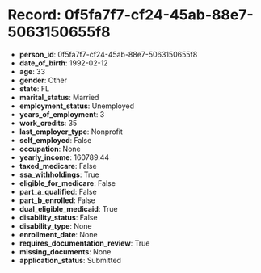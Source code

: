 # Record: 0f5fa7f7-cf24-45ab-88e7-5063150655f8

- **person_id**: 0f5fa7f7-cf24-45ab-88e7-5063150655f8
- **date_of_birth**: 1992-02-12
- **age**: 33
- **gender**: Other
- **state**: FL
- **marital_status**: Married
- **employment_status**: Unemployed
- **years_of_employment**: 3
- **work_credits**: 35
- **last_employer_type**: Nonprofit
- **self_employed**: False
- **occupation**: None
- **yearly_income**: 160789.44
- **taxed_medicare**: False
- **ssa_withholdings**: True
- **eligible_for_medicare**: False
- **part_a_qualified**: False
- **part_b_enrolled**: False
- **dual_eligible_medicaid**: True
- **disability_status**: False
- **disability_type**: None
- **enrollment_date**: None
- **requires_documentation_review**: True
- **missing_documents**: None
- **application_status**: Submitted